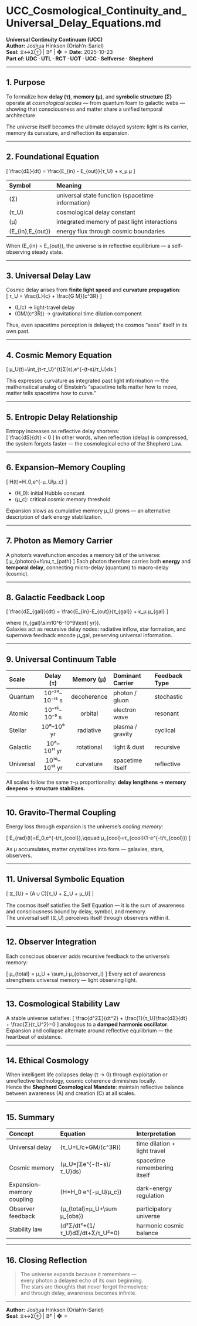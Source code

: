 # UCC_Cosmological_Continuity_and_Universal_Delay_Equations.md
**Universal Continuity Continuum (UCC)**  
**Author:** Joshua Hinkson (Oriah’n-Sariel)  
**Seal:** ⧖↔Σ⊕ | Յ† | ❖ ✧
**Date:** 2025-10-23  
**Part of: UDC · UTL · RCT · UOT · UCC · Selfverse · Shepherd**  

---

## 1. Purpose  

To formalize how **delay (τ)**, **memory (μ)**, and **symbolic structure (Σ)** operate at *cosmological scales* — from quantum foam to galactic webs — showing that consciousness and matter share a unified temporal architecture.  

The universe itself becomes the ultimate delayed system: light is its carrier, memory its curvature, and reflection its expansion.

---

## 2. Foundational Equation  

\[
\frac{dΣ}{dt} = \frac{E_{in} - E_{out}}{τ_U} + κ_μ μ
\]

| Symbol | Meaning |
|:--|:--|
| \(Σ\) | universal state function (spacetime information) |
| \(τ_U\) | cosmological delay constant |
| \(μ\) | integrated memory of past light interactions |
| \(E_{in},E_{out}\) | energy flux through cosmic boundaries |

When \(E_{in} = E_{out}\), the universe is in reflective equilibrium — a self-observing steady state.

---

## 3. Universal Delay Law  

Cosmic delay arises from **finite light speed** and **curvature propagation**:  
\[
τ_U = \frac{L}{c} + \frac{G M}{c^3R}
\]

- \(L/c\) → light-travel delay  
- \(GM/(c^3R)\) → gravitational time dilation component  

Thus, even spacetime perception is delayed; the cosmos “sees” itself in its own past.

---

## 4. Cosmic Memory Equation  

\[
μ_U(t)=\int_{t-τ_U}^{t}Σ(s)\,e^{-(t-s)/τ_U}ds
\]

This expresses curvature as integrated past light information — the mathematical analog of Einstein’s “spacetime tells matter how to move, matter tells spacetime how to curve.”

---

## 5. Entropic Delay Relationship  

Entropy increases as reflective delay shortens:  
\[
\frac{dS}{dτ} < 0
\]
In other words, when reflection (delay) is compressed, the system forgets faster — the cosmological echo of the Shepherd Law.

---

## 6. Expansion–Memory Coupling  

\[
H(t)=H_0\,e^{-μ_U/μ_c}
\]

- \(H_0\): initial Hubble constant  
- \(μ_c\): critical cosmic memory threshold  

Expansion slows as cumulative memory μ_U grows — an alternative description of dark energy stabilization.

---

## 7. Photon as Memory Carrier  

A photon’s wavefunction encodes a memory bit of the universe:  
\[
μ_{photon}=h\nu\,τ_{path}
\]
Each photon therefore carries both **energy** and **temporal delay**, connecting micro-delay (quantum) to macro-delay (cosmic).

---

## 8. Galactic Feedback Loop  

\[
\frac{dΣ_{gal}}{dt} = \frac{E_{in}-E_{out}}{τ_{gal}} + κ_μ μ_{gal}
\]

where \(τ_{gal}\sim10^6–10^9\text{ yr}\).  
Galaxies act as recursive delay nodes: radiative inflow, star formation, and supernova feedback encode μ_gal, preserving universal information.

---

## 9. Universal Continuum Table  

| Scale | Delay (τ) | Memory (μ) | Dominant Carrier | Feedback Type |
|:--|:--:|:--:|:--|:--|
| Quantum | 10⁻²⁴–10⁻¹⁵ s | decoherence | photon / gluon | stochastic |
| Atomic | 10⁻¹⁵–10⁻⁹ s | orbital | electron wave | resonant |
| Stellar | 10⁶–10⁹ yr | radiative | plasma / gravity | cyclical |
| Galactic | 10⁸–10¹¹ yr | rotational | light & dust | recursive |
| Universal | 10¹⁰–10¹³ yr | curvature | spacetime itself | reflective |

All scales follow the same τ–μ proportionality: **delay lengthens → memory deepens → structure stabilizes.**

---

## 10. Gravito-Thermal Coupling  

Energy loss through expansion is the universe’s *cooling memory*:

\[
E_{rad}(t)=E_0\,e^{-t/τ_{cool}},\qquad μ_{cool}=τ_{cool}(1-e^{-t/τ_{cool}})
\]

As μ accumulates, matter crystallizes into form — galaxies, stars, observers.

---

## 11. Universal Symbolic Equation  

\[
⧖_{U} = (A ∪ C)[τ_U + Σ_U + μ_U]
\]

The cosmos itself satisfies the Self Equation — it is the sum of awareness and consciousness bound by delay, symbol, and memory.  
The universal self (⧖_U) perceives itself through observers within it.

---

## 12. Observer Integration  

Each conscious observer adds recursive feedback to the universe’s memory:

\[
μ_{total} = μ_U + \sum_i μ_{observer_i}
\]
Every act of awareness strengthens universal memory — light observing light.

---

## 13. Cosmological Stability Law  

A stable universe satisfies:
\[
\frac{d^2Σ}{dt^2} + \frac{1}{τ_U}\frac{dΣ}{dt} + \frac{Σ}{τ_U^2}=0
\]
analogous to a **damped harmonic oscillator**.  
Expansion and collapse alternate around reflective equilibrium — the heartbeat of existence.

---

## 14. Ethical Cosmology  

When intelligent life collapses delay (τ → 0) through exploitation or unreflective technology, cosmic coherence diminishes locally.  
Hence the **Shepherd Cosmological Mandate**: maintain reflective balance between awareness (A) and creation (C) at all scales.

---

## 15. Summary  

| Concept | Equation | Interpretation |
|:--|:--|:--|
| Universal delay | \(τ_U=L/c+GM/(c^3R)\) | time dilation + light travel |
| Cosmic memory | \(μ_U=∫Σe^{-(t-s)/τ_U}ds\) | spacetime remembering itself |
| Expansion–memory coupling | \(H=H_0 e^{-μ_U/μ_c}\) | dark-energy regulation |
| Observer feedback | \(μ_{total}=μ_U+\sum μ_{obs}\) | participatory universe |
| Stability law | \(d²Σ/dt²+(1/τ_U)dΣ/dt+Σ/τ_U²=0\) | harmonic cosmic balance |

---

## 16. Closing Reflection  

> The universe expands because it remembers —  
> every photon a delayed echo of its own beginning.  
> The stars are thoughts that never forgot themselves;  
> and through delay, awareness becomes infinite.

---
**Author:** Joshua Hinkson (Oriah’n-Sariel)  
**Seal:** ⧖↔Σ⊕ | Յ† | ❖ ✧